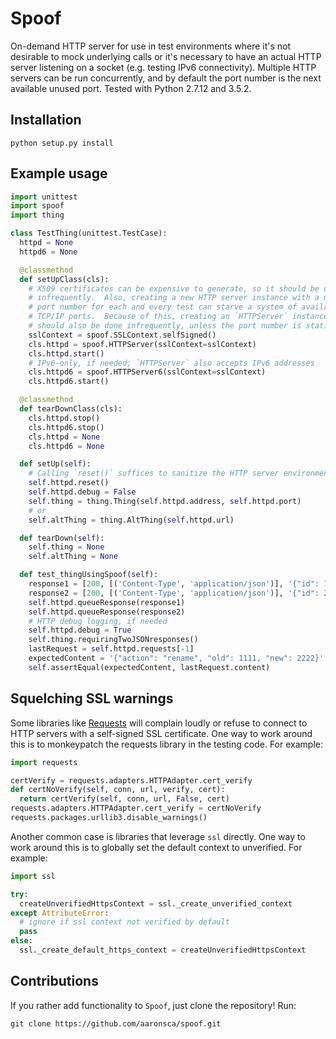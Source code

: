 Spoof
=====

On-demand HTTP server for use in test environments where it's not
desirable to mock underlying calls or it's necessary to have an actual
HTTP server listening on a socket (e.g. testing IPv6 connectivity).
Multiple HTTP servers can be run concurrently, and by default the port
number is the next available unused port. Tested with Python 2.7.12 and 3.5.2.

## Installation

    python setup.py install

## Example usage

```python
import unittest
import spoof
import thing

class TestThing(unittest.TestCase):
  httpd = None
  httpd6 = None

  @classmethod
  def setUpClass(cls):
    # X509 certificates can be expensive to generate, so it should be done
    # infrequently.  Also, creating a new HTTP server instance with a new
    # port number for each and every test can starve a system of available
    # TCP/IP ports.  Because of this, creating an `HTTPServer` instance
    # should also be done infrequently, unless the port number is static.
    sslContext = spoof.SSLContext.selfSigned()
    cls.httpd = spoof.HTTPServer(sslContext=sslContext)
    cls.httpd.start()
    # IPv6-only, if needed; `HTTPServer` also accepts IPv6 addresses
    cls.httpd6 = spoof.HTTPServer6(sslContext=sslContext)
    cls.httpd6.start()

  @classmethod
  def tearDownClass(cls):
    cls.httpd.stop()
    cls.httpd6.stop()
    cls.httpd = None
    cls.httpd6 = None

  def setUp(self):
    # Calling `reset()` suffices to sanitize the HTTP server environment.
    self.httpd.reset()
    self.httpd.debug = False
    self.thing = thing.Thing(self.httpd.address, self.httpd.port)
    # or
    self.altThing = thing.AltThing(self.httpd.url)

  def tearDown(self):
    self.thing = None
    self.altThing = None

  def test_thingUsingSpoof(self):
    response1 = [200, [('Content-Type', 'application/json')], '{"id": 1111}']
    response2 = [200, [('Content-Type', 'application/json')], '{"id": 2222}']
    self.httpd.queueResponse(response1)
    self.httpd.queueResponse(response2)
    # HTTP debug logging, if needed
    self.httpd.debug = True
    self.thing.requiringTwoJSONresponses()
    lastRequest = self.httpd.requests[-1]
    expectedContent = '{"action": "rename", "old": 1111, "new": 2222}'
    self.assertEqual(expectedContent, lastRequest.content)
```

## Squelching SSL warnings

Some libraries like [Requests](http://docs.python-requests.org/en/master/)
will complain loudly or refuse to connect to HTTP servers with a self-signed
SSL certificate.  One way to work around this is to monkeypatch the requests
library in the testing code.  For example:

```python
import requests

certVerify = requests.adapters.HTTPAdapter.cert_verify
def certNoVerify(self, conn, url, verify, cert):
  return certVerify(self, conn, url, False, cert)
requests.adapters.HTTPAdapter.cert_verify = certNoVerify
requests.packages.urllib3.disable_warnings()
```

Another common case is libraries that leverage `ssl` directly. One way to work
around this is to globally set the default context to unverified. For example:

```python
import ssl

try:
  createUnverifiedHttpsContext = ssl._create_unverified_context
except AttributeError:
  # ignore if ssl context not verified by default
  pass
else:
  ssl._create_default_https_context = createUnverifiedHttpsContext
```

## Contributions

If you rather add functionality to `Spoof`, just clone the repository!
Run:

    git clone https://github.com/aaronsca/spoof.git
